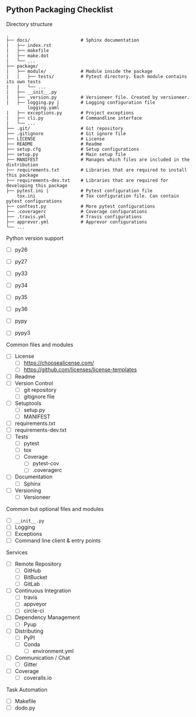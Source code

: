 Python Packaging Checklist
--------------------------
Directory structure

```
.
├── docs/                   # Sphinx documentation
|   ├── index.rst
|   ├── makefile
|   ├── make.dot
|   └── ...
├── package/
|   ├── module/             # Module inside the package
|   |   ├── tests/          # Pytest directory. Each module contains its own tests
|   |   └── ...
|   ├── __init__.py
|   ├── _version.py         # Versioneer file. Created by versioneer.
|   ├── logging.py |        # Logging configuration file
        logging.yaml
|   ├── exceptions.py       # Project exceptions 
|   ├── cli.py              # Commandline interface
|   └── ...
├── .git/                   # Git repository
├── .gitignore              # Git ignore file 
├── LICENSE                 # License
├── README                  # Readme
├── setup.cfg               # Setup configurations
├── setup.py                # Main setup file 
├── MANIFEST                # Manages which files are included in the distribution 
├── requirements.txt        # Libraries that are required to install this package
├── requirements-dev.txt    # Libraries that are required for developing this package
├── pytest.ini |            # Pytest configuration file
    tox.ini                 # Tox configuration file. Can contain pytest configurations
├── conftest.py             # More pytest configurations
├── .coveragerc             # Coverage configurations
├── .travis.yml             # Travis configurations 
├── apprevor.yml            # Apprevor configurations
└── ...
```

Python version support

- [ ] py26
- [ ] py27
- [ ] py33
- [ ] py34
- [ ] py35
- [ ] py36
- [ ] pypy
- [ ] pypy3


Common files and modules

- [ ] License
    - [ ] https://choosealicense.com/
    - [ ] https://github.com/licenses/license-templates
- [ ] Readme
- [ ] Version Control
    - [ ] git repository
    - [ ] gitignore file
- [ ] Setuptools
    - [ ] setup.py
    - [ ] MANIFEST
- [ ] requirements.txt
- [ ] requirements-dev.txt
- [ ] Tests
    - [ ] pytest
    - [ ] tox
    - [ ] Coverage
        - [ ] pytest-cov
        - [ ] .coveragerc 
- [ ] Documentation
    - [ ] Sphinx
- [ ] Versioning
    - [ ] Versioneer

Common but optional files and modules

- [ ] `__init__.py`
- [ ] Logging
- [ ] Exceptions
- [ ] Command line client & entry points

 Services
 
- [ ] Remote Repository
    - [ ] GitHub
    - [ ] BitBucket
    - [ ] GitLab
- [ ] Continuous Integration
    - [ ] travis
    - [ ] appveyor
    - [ ] circle-ci
- [ ] Dependency Management
    - [ ] Pyup
- [ ] Distributing
    - [ ] PyPI
    - [ ] Conda
        - [ ] environment.yml
- [ ] Communication / Chat
    - [ ] Gitter
- [ ] Coverage
    - [ ] coveralls.io

Task Automation

- [ ] Makefile
- [ ] dodo.py

